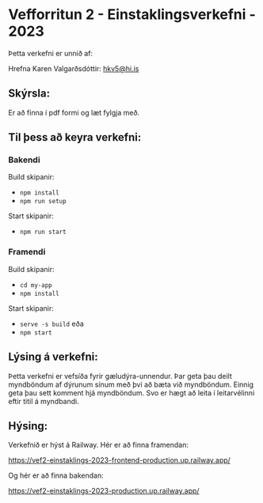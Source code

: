 # Vefforritun 2 - Einstaklingsverkefni - 2023
Þetta verkefni er unnið af: 

Hrefna Karen Valgarðsdóttir: hkv5@hi.is

## Skýrsla:
Er að finna í pdf formi og læt fylgja með.

## Til þess að keyra verkefni:
### Bakendi
Build skipanir:
- `npm install` 
- `npm run setup`

Start skipanir:
- `npm run start` 

### Framendi
Build skipanir:
- `cd my-app` 
- `npm install`

Start skipanir:
- `serve -s build`
eða
- `npm start`

## Lýsing á verkefni:
Þetta verkefni er vefsíða fyrir gæludýra-unnendur. Þar geta þau deilt myndböndum af dýrunum sínum með því að bæta við myndböndum. 
Einnig geta þau sett komment hjá myndböndum. Svo er hægt að leita í leitarvélinni eftir titil á myndbandi. 

## Hýsing:
Verkefnið er hýst á Railway.
Hér er að finna framendan:

https://vef2-einstaklings-2023-frontend-production.up.railway.app/

Og hér er að finna bakendan:

https://vef2-einstaklings-2023-production.up.railway.app/




